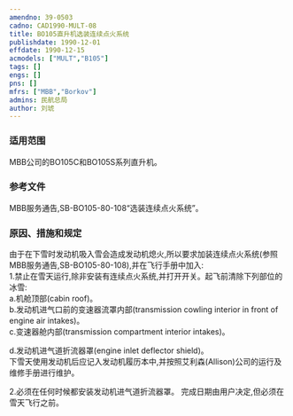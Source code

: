 ```yaml
---
amendno: 39-0503  
cadno: CAD1990-MULT-08  
title: BO105直升机选装连续点火系统  
publishdate: 1990-12-01  
effdate: 1990-12-15  
acmodels: ["MULT","B105"]  
tags: []  
engs: []  
pns: []  
mfrs: ["MBB","Borkov"]  
admins: 民航总局  
author: 刘琥  
---
```

  
### 适用范围  
MBB公司的BO105C和BO105S系列直升机。  
  
<!--more-->  
### 参考文件  
  MBB服务通告,SB-BO105-80-108“选装连续点火系统”。  
  
### 原因、措施和规定  

  由于在下雪时发动机吸入雪会造成发动机熄火,所以要求加装连续点火系统(参照MBB服务通告,SB-BO105-80-108),并在飞行手册中加入:  
  1.禁止在雪天运行,除非安装有连续点火系统,并打开开关。起飞前清除下列部位的冰雪:  
a.机舱顶部(cabin roof)。  
b.发动机进气口前的变速器流罩内部(transmission cowling interior in front of engine air intakes)。  
  c.变速器舱内部(transmission compartment interior intakes)。  
  
  d.发动机进气道折流器罩(engine inlet deflector shield)。  
  下雪天使用发动机后应记入发动机履历本中,并按照艾利森(Allison)公司的运行及维修手册进行维护。  
  
  2.必须在任何时候都安装发动机进气道折流器罩。     完成日期由用户决定,但必须在雪天飞行之前。  

